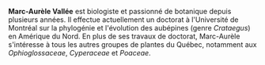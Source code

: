 <!--

https://avatars.githubusercontent.com/u/159291897?v=4

-->

**Marc-Aurèle Vallée** est biologiste et passionné de botanique depuis plusieurs années. Il effectue actuellement un doctorat à l'Université de Montréal sur la phylogénie et l'évolution des aubépines (genre _Crataegus_) en Amérique du Nord. En plus de ses travaux de doctorat, Marc-Aurèle s'intéresse à tous les autres groupes de plantes du Québec, notamment aux _Ophioglossaceae_, _Cyperaceae_ et _Poaceae_.  
 

